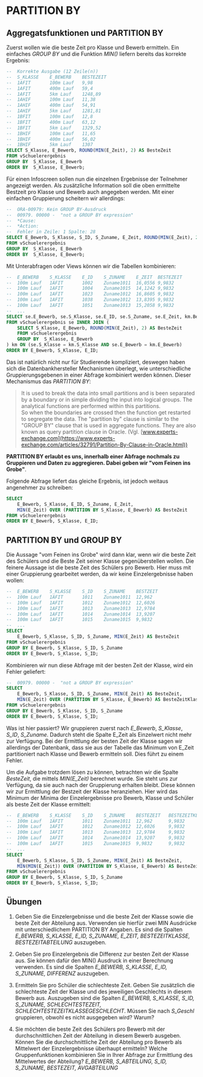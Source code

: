 # PARTITION BY

## Aggregatsfunktionen und PARTITION BY

Zuerst wollen wie die beste Zeit pro Klasse und Bewerb ermitteln. Ein einfaches *GROUP BY*
und die Funktion *MIN()* liefern bereits das korrekte Ergebnis:

```sql
--	Korrekte Ausgabe (12 Zeile(n))		
--	S_KLASSE	E_BEWERB 	BESTEZEIT
--	1AFIT   	100m Lauf	9,98      
--	1AFIT   	400m Lauf	59,4      
--	1AFIT   	5km Lauf 	1248,89   
--	1AHIF   	100m Lauf	11,38     
--	1AHIF   	400m Lauf	54,91     
--	1AHIF   	5km Lauf 	1281,81   
--	1BFIT   	100m Lauf	12,8      
--	1BFIT   	400m Lauf	63,12     
--	1BFIT   	5km Lauf 	1329,52   
--	1BHIF   	100m Lauf	11,65     
--	1BHIF   	400m Lauf	56,02     
--	1BHIF   	5km Lauf 	1307      
SELECT S_Klasse, E_Bewerb, ROUND(MIN(E_Zeit), 2) AS BesteZeit
FROM vSchuelerergebnis
GROUP BY  S_Klasse, E_Bewerb
ORDER BY  S_Klasse, E_Bewerb;
```

Für einen Infoscreen sollen nun die einzelnen Ergebnisse der Teilnehmer angezeigt werden. Als zusätzliche
Information soll die oben ermittelte Bestzeit pro Klasse und Bewerb auch angegeben werden. Mit einer
einfachen Gruppierung scheitern wir allerdings:
```sql
--  ORA-00979: Kein GROUP BY-Ausdruck
--  00979. 00000 -  "not a GROUP BY expression"
--  *Cause:    
--  *Action:
--  Fehler in Zeile: 1 Spalte: 28
SELECT E_Bewerb, S_Klasse, S_ID, S_Zuname, E_Zeit, ROUND(MIN(E_Zeit), 2) AS BesteZeit
FROM vSchuelerergebnis
GROUP BY  S_Klasse, E_Bewerb
ORDER BY  S_Klasse, E_Bewerb;
```

Mit Unterabfragen oder Views können wir die Tabellen kombinieren:
```sql
--	E_BEWERB 	S_KLASSE 	E_ID   	S_ZUNAME  	E_ZEIT 	BESTEZEIT
--	100m Lauf	1AFIT    	1002   	Zuname1011	16,0556	9,9832   
--	100m Lauf	1AFIT    	1004   	Zuname1015	14,1242	9,9832   
--	100m Lauf	1AFIT    	1023   	Zuname1012	16,8605	9,9832   
--	100m Lauf	1AFIT    	1038   	Zuname1012	13,8395	9,9832   
--	100m Lauf	1AFIT    	1051   	Zuname1013	15,2058	9,9832    
--  ...
SELECT se.E_Bewerb, se.S_Klasse, se.E_ID, se.S_Zuname, se.E_Zeit, km.BesteZeit
FROM vSchuelerergebnis se INNER JOIN (
    SELECT S_Klasse, E_Bewerb, ROUND(MIN(E_Zeit), 2) AS BesteZeit
    FROM vSchuelerergebnis
    GROUP BY  S_Klasse, E_Bewerb
) km ON (se.S_Klasse = km.S_Klasse AND se.E_Bewerb = km.E_Bewerb)
ORDER BY E_Bewerb, S_Klasse, E_ID;
```

Das ist natürlich nicht nur für Studierende kompliziert, deswegen haben sich die Datenbankhersteller
Mechanismen überlegt, wie unterschiedliche Gruppierungsgebenen in einer Abfrage kombiniert werden können.
Dieser Mechanismus das *PARTITION BY*:
> It is used to break the data into small partitions and is been separated by a boundary or in simple 
> dividing the input into logical groups. The analytical functions are performed within this partitions.  
> So when the boundaries are crossed then the function get restarted to segregate the data. The "partition by" 
> clause is similar to the "GROUP BY" clause that is used in aggregate functions. They are also known as 
> query partition clause in Oracle. (Vgl. [www.experts-exchange.com](https://www.experts-exchange.com/articles/32791/Partition-By-Clause-in-Oracle.html))

**PARTITION BY erlaubt es uns, innerhalb einer Abfrage nochmals zu Gruppieren und Daten zu aggregieren.
Dabei geben wir "vom Feinen ins Grobe"**.

Folgende Abfrage liefert das gleiche Ergebnis, ist jedoch weitaus angenehmer zu schreiben:
```sql
SELECT 
    E_Bewerb, S_Klasse, E_ID, S_Zuname, E_Zeit,
    MIN(E_Zeit) OVER (PARTITION BY S_Klasse, E_Bewerb) AS BesteZeit
FROM vSchuelerergebnis 
ORDER BY E_Bewerb, S_Klasse, E_ID;
```

## PARTITION BY und GROUP BY

Die Aussage "vom Feinen ins Grobe" wird dann klar, wenn wir die beste Zeit des Schülers und die Beste
Zeit seiner Klasse gegenüberstellen wollen. Die feinere Aussage ist die beste Zeit des Schülers pro Bewerb.
Hier muss mit einer Gruppierung gearbeitet werden, da wir keine Einzelergebnisse haben wollen:

```sql
--	E_BEWERB 	S_KLASSE	S_ID	S_ZUNAME  	BESTZEIT
--	100m Lauf	1AFIT   	1011	Zuname1011	12,962  
--	100m Lauf	1AFIT   	1012	Zuname1012	12,6026 
--	100m Lauf	1AFIT   	1013	Zuname1013	12,9784 
--	100m Lauf	1AFIT   	1014	Zuname1014	13,9207 
--	100m Lauf	1AFIT   	1015	Zuname1015	9,9832  
--  ...
SELECT 
    E_Bewerb, S_Klasse, S_ID, S_Zuname, MIN(E_Zeit) AS BesteZeit
FROM vSchuelerergebnis 
GROUP BY E_Bewerb, S_Klasse, S_ID, S_Zuname
ORDER BY E_Bewerb, S_Klasse, S_ID;
```

Kombinieren wir nun diese Abfrage mit der besten Zeit der Klasse, wird ein Fehler geliefert:
```sql
--  00979. 00000 -  "not a GROUP BY expression"
SELECT 
    E_Bewerb, S_Klasse, S_ID, S_Zuname, MIN(E_Zeit) AS BesteZeit,
    MIN(E_Zeit) OVER (PARTITION BY S_Klasse, E_Bewerb) AS BesteZeitKlasse
FROM vSchuelerergebnis 
GROUP BY E_Bewerb, S_Klasse, S_ID, S_Zuname
ORDER BY E_Bewerb, S_Klasse, S_ID;
```

Was ist hier passiert? Wir gruppieren zuerst nach *E_Bewerb*, *S_Klasse*, *S_ID*, *S_Zuname*. Dadurch steht
die Spalte E_Zeit als Einzelwert nicht mehr zur Verfügung. Bei der Ermittlung der besten Zeit der Klasse sagen
wir allerdings der Datenbank, dass sie aus der Tabelle das Minimum von E_Zeit partitioniert nach Klasse
und Bewerb ermitteln soll. Dies führt zu einem Fehler.

Um die Aufgabe trotzdem lösen zu können, betrachten wir die Spalte *BesteZeit*, die mittels *MIN(E_Zeit)*
berechnet wurde. Sie steht uns zur Verfügung, da sie auch nach der Gruppierung erhalten bleibt. Diese
können wir zur Ermittlung der Bestzeit der Klasse heranziehen. Hier wird das Minimum der Minima der
Einzelergebnisse pro Bewerb, Klasse und Schüler als beste Zeit der Klasse ermittelt:

```sql
--	E_BEWERB 	S_KLASSE	S_ID	S_ZUNAME  	BESTEZEIT	BESTEZEITKLASSE
--	100m Lauf	1AFIT   	1011	Zuname1011	12,962   	9,9832         
--	100m Lauf	1AFIT   	1012	Zuname1012	12,6026  	9,9832         
--	100m Lauf	1AFIT   	1013	Zuname1013	12,9784  	9,9832         
--	100m Lauf	1AFIT   	1014	Zuname1014	13,9207  	9,9832         
--	100m Lauf	1AFIT   	1015	Zuname1015	9,9832   	9,9832         
--  ...
SELECT 
    E_Bewerb, S_Klasse, S_ID, S_Zuname, MIN(E_Zeit) AS BesteZeit,
    MIN(MIN(E_Zeit)) OVER (PARTITION BY S_Klasse, E_Bewerb) AS BesteZeitKlasse
FROM vSchuelerergebnis 
GROUP BY E_Bewerb, S_Klasse, S_ID, S_Zuname
ORDER BY E_Bewerb, S_Klasse, S_ID;
```

## Übungen
1. Geben Sie die Einzelergebnisse und die beste Zeit der Klasse sowie die beste Zeit der Abteilung aus.
   Verwenden sie hierfür zwei MIN Ausdrücke mit unterschiedlichem PARTITION BY Angaben. Es sind die
   Spalten *E_BEWERB, S_KLASSE, E_ID, S_ZUNAME, E_ZEIT, BESTEZEITKLASSE, BESTEZEITABTEILUNG* auszugeben.

1. Geben Sie pro Einzelergebnis die Differenz zur besten Zeit der Klasse aus. Sie können dafür den
   MIN() Ausdruck in einer Berechnung verwenden. Es sind die Spalten 
   *E_BEWERB, S_KLASSE, E_ID, S_ZUNAME, DIFFERENZ* auszugeben.

1. Ermitteln Sie pro Schüler die schlechteste Zeit. Geben Sie zusätzlich die schlechteste Zeit
   der Klasse und des jeweiligen Geschlechts in diesem Bewerb aus. Auszugeben sind die Spalten
   *E_BEWERB, S_KLASSE, S_ID, S_ZUNAME, SCHLECHTESTEZEIT, SCHLECHTESTEZEITKLASSEGESCHLECHT*.
   Müssen Sie nach *S_Geschl* gruppieren, obwohl es nicht ausgegeben wird? Warum?

1. Sie möchten die beste Zeit des Schülers pro Bewerb mit der durchschnittlichen Zeit der Abteilung in diesem Bewerb ausgeben.
   Können Sie die durchschnittliche Zeit der Abteilung pro Bewerb als Mittelwert der Einzelergebnisse überhaupt ermitteln?
   Welche Gruppenfunktionen kombinieren Sie in Ihrer Abfrage zur Ermittlung des Mittelwertes der Abteilung?
   *E_BEWERB, S_ABTEILUNG, S_ID, S_ZUNAME, BESTEZEIT, AVGABTEILUNG*

